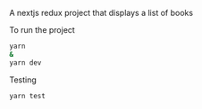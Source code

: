 A nextjs redux project that displays a list of books

To run the project
```bash
yarn
&
yarn dev

```
Testing 
```
yarn test
```
